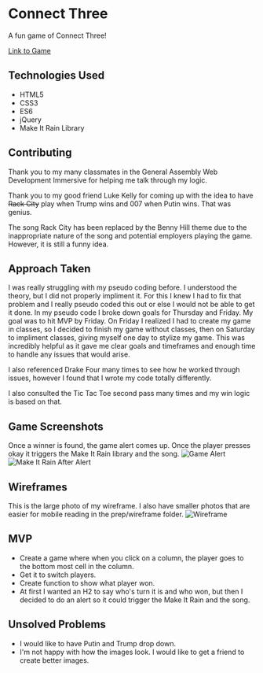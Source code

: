 # Connect Three
A fun game of Connect Three!

[Link to Game](http://www.jenniferkaplan.nyc/connect-three/)

## Technologies Used
- HTML5
- CSS3
- ES6
- jQuery
- Make It Rain Library

## Contributing
Thank you to my many classmates in the General Assembly Web Development Immersive for helping me talk through my logic.

Thank you to my good friend Luke Kelly for coming up with the idea to have ~~Rack City~~ play when Trump wins and 007 when Putin wins. That was genius. 

The song Rack City has been replaced by the Benny Hill theme due to the inappropriate nature of the song and potential employers playing the game. However, it is still a funny idea.

## Approach Taken
I was really struggling with my pseudo coding before. I understood the theory, but I did not properly impliment it. For this I knew I had to fix that problem and I really pseudo coded this out or else I would not be able to get it done. In my pseudo code I broke down goals for Thursday and Friday. My goal was to hit MVP by Friday. On Friday I realized I had to create my game in classes, so I decided to finish my game without classes, then on Saturday to impliment classes, giving myself one day to stylize my game. This was incredibly helpful as it gave me clear goals and timeframes and enough time to handle any issues that would arise.  

I also referenced Drake Four many times to see how he worked through issues, however I found that I wrote my code totally differently. 

I also consulted the Tic Tac Toe second pass many times and my win logic is based on that.

## Game Screenshots
Once a winner is found, the game alert comes up. Once the player presses okay it triggers the Make It Rain library and the song.
![Game Alert](https://i.imgur.com/uulj6kH.png)
![Make It Rain After Alert](https://i.imgur.com/JlNMfJK.png)

## Wireframes
This is the large photo of my wireframe. I also have smaller photos that are easier for mobile reading in the prep/wireframe folder.
![Wireframe](https://i.imgur.com/JiAV4vF.jpg)

## MVP
- Create a game where when you click on a column, the player goes to the bottom most cell in the column.
- Get it to switch players.
- Create function to show what player won.
- At first I wanted an H2 to say who's turn it is and who won, but then I decided to do an alert so it could trigger the Make It Rain and the song.

## Unsolved Problems
- I would like to have Putin and Trump drop down.
- I'm not happy with how the images look. I would like to get a friend to create better images.


